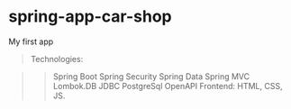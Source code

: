 # spring-app-car-shop
My first app

> Technologies:

> > Spring Boot
> > Spring Security
> > Spring Data 
> > Spring MVC
> > Lombok.DB
> > JDBC
> > PostgreSql
> > OpenAPI
> > Frontend: HTML, CSS, JS.
